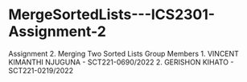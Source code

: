 # MergeSortedLists---ICS2301-Assignment-2
Assignment 2. Merging Two Sorted Lists Group Members 1. VINCENT KIMANTHI NJUGUNA - SCT221-0690/2022 2. GERISHON KIHATO - SCT221-0219/2022
